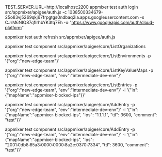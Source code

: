 TEST_SERVER_URL=http://localhost:2200 appmixer test auth login src/appmixer/apigee/auth.js -c 1038500334679-25o83vj5269qkj67frpgtgs0ndbaq2la.apps.googleusercontent.com -s CJrM6NIQ87qfIrhbYK3tq7Eh -o "https://www.googleapis.com/auth/cloud-platform"

appmixer test auth refresh src/appmixer/apigee/auth.js

appmixer test component src/appmixer/apigee/core/ListOrganizations

appmixer test component src/appmixer/apigee/core/ListEnvironments -p '{"org":"new-edge-team"}'

appmixer test component src/appmixer/apigee/core/ListKeyValueMaps -p '{"org":"new-edge-team", "env":"intermediate-dev-env"}'

appmixer test component src/appmixer/apigee/core/ListEntries -p '{"org":"new-edge-team", "env":"intermediate-dev-env"}' -i '{"in":{"mapName":"appmixer-blocked-ips"}}'

appmixer test component src/appmixer/apigee/core/AddEntry -p '{"org":"new-edge-team", "env":"intermediate-dev-env"}' -i '{"in":{"mapName":"appmixer-blocked-ips", "ips": "1.1.1.1", "ttl": 3600, "comment": "test"}}'

appmixer test component src/appmixer/apigee/core/AddEntry -p '{"org":"new-edge-team", "env":"intermediate-dev-env"}' -i '{"in":{"mapName":"appmixer-blocked-ips", "ips": "2001:0db8:85a3:0000:0000:8a2e:0370:7334", "ttl": 3600, "comment": "test"}}'

